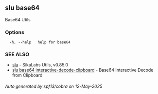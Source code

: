 ## slu base64

Base64 Utils

### Options

```
  -h, --help   help for base64
```

### SEE ALSO

* [slu](slu.md)	 - SikaLabs Utils, v0.85.0
* [slu base64 interactive-decode-clipboard](slu_base64_interactive-decode-clipboard.md)	 - Base64 Interactive Decode from Clipboard

###### Auto generated by spf13/cobra on 12-May-2025
